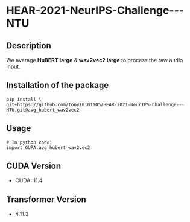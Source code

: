# HEAR-2021-NeurIPS-Challenge---NTU

## Description

We average **HuBERT large** & **wav2vec2 large** to process the raw audio input.

## Installation of the package

```shell
pip install \
git+https://github.com/tony10101105/HEAR-2021-NeurIPS-Challenge---NTU.git@avg_hubert_wav2vec2
```

## Usage

```python3
# In python code:
import GURA.avg_hubert_wav2vec2
```
## CUDA Version

* CUDA: 11.4

## Transformer Version

* 4.11.3
